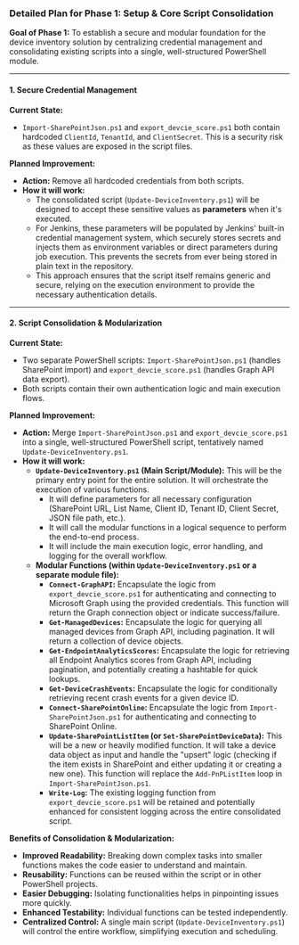 ### Detailed Plan for Phase 1: Setup & Core Script Consolidation

**Goal of Phase 1:** To establish a secure and modular foundation for the device inventory solution by centralizing credential management and consolidating existing scripts into a single, well-structured PowerShell module.

---

#### 1. Secure Credential Management

**Current State:**
*   `Import-SharePointJson.ps1` and `export_devcie_score.ps1` both contain hardcoded `ClientId`, `TenantId`, and `ClientSecret`. This is a security risk as these values are exposed in the script files.

**Planned Improvement:**
*   **Action:** Remove all hardcoded credentials from both scripts.
*   **How it will work:**
    *   The consolidated script (`Update-DeviceInventory.ps1`) will be designed to accept these sensitive values as **parameters** when it's executed.
    *   For Jenkins, these parameters will be populated by Jenkins' built-in credential management system, which securely stores secrets and injects them as environment variables or direct parameters during job execution. This prevents the secrets from ever being stored in plain text in the repository.
    *   This approach ensures that the script itself remains generic and secure, relying on the execution environment to provide the necessary authentication details.

---

#### 2. Script Consolidation & Modularization

**Current State:**
*   Two separate PowerShell scripts: `Import-SharePointJson.ps1` (handles SharePoint import) and `export_devcie_score.ps1` (handles Graph API data export).
*   Both scripts contain their own authentication logic and main execution flows.

**Planned Improvement:**
*   **Action:** Merge `Import-SharePointJson.ps1` and `export_devcie_score.ps1` into a single, well-structured PowerShell script, tentatively named `Update-DeviceInventory.ps1`.
*   **How it will work:**
    *   **`Update-DeviceInventory.ps1` (Main Script/Module):** This will be the primary entry point for the entire solution. It will orchestrate the execution of various functions.
        *   It will define parameters for all necessary configuration (SharePoint URL, List Name, Client ID, Tenant ID, Client Secret, JSON file path, etc.).
        *   It will call the modular functions in a logical sequence to perform the end-to-end process.
        *   It will include the main execution logic, error handling, and logging for the overall workflow.
    *   **Modular Functions (within `Update-DeviceInventory.ps1` or a separate module file):**
        *   **`Connect-GraphAPI`:** Encapsulate the logic from `export_devcie_score.ps1` for authenticating and connecting to Microsoft Graph using the provided credentials. This function will return the Graph connection object or indicate success/failure.
        *   **`Get-ManagedDevices`:** Encapsulate the logic for querying all managed devices from Graph API, including pagination. It will return a collection of device objects.
        *   **`Get-EndpointAnalyticsScores`:** Encapsulate the logic for retrieving all Endpoint Analytics scores from Graph API, including pagination, and potentially creating a hashtable for quick lookups.
        *   **`Get-DeviceCrashEvents`:** Encapsulate the logic for conditionally retrieving recent crash events for a given device ID.
        *   **`Connect-SharePointOnline`:** Encapsulate the logic from `Import-SharePointJson.ps1` for authenticating and connecting to SharePoint Online.
        *   **`Update-SharePointListItem` (or `Set-SharePointDeviceData`):** This will be a new or heavily modified function. It will take a device data object as input and handle the "upsert" logic (checking if the item exists in SharePoint and either updating it or creating a new one). This function will replace the `Add-PnPListItem` loop in `Import-SharePointJson.ps1`.
        *   **`Write-Log`:** The existing logging function from `export_devcie_score.ps1` will be retained and potentially enhanced for consistent logging across the entire consolidated script.

**Benefits of Consolidation & Modularization:**
*   **Improved Readability:** Breaking down complex tasks into smaller functions makes the code easier to understand and maintain.
*   **Reusability:** Functions can be reused within the script or in other PowerShell projects.
*   **Easier Debugging:** Isolating functionalities helps in pinpointing issues more quickly.
*   **Enhanced Testability:** Individual functions can be tested independently.
*   **Centralized Control:** A single main script (`Update-DeviceInventory.ps1`) will control the entire workflow, simplifying execution and scheduling.